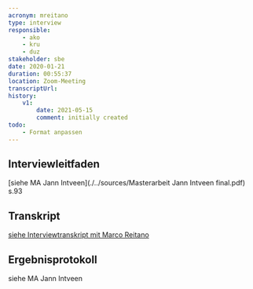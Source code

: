 ```yaml
---
acronym: mreitano
type: interview
responsible: 
    - ako
    - kru
    - duz
stakeholder: sbe
date: 2020-01-21
duration: 00:55:37
location: Zoom-Meeting
transcriptUrl: 
history:
    v1:
        date: 2021-05-15
        comment: initially created
todo: 
    - Format anpassen
---
```

## Interviewleitfaden
[siehe MA Jann Intveen](./../sources/Masterarbeit Jann Intveen final.pdf) s.93

## Transkript
[siehe Interviewtranskript mit Marco Reitano](./../sources/jintveen_MA_mreitano_transkript.md)

## Ergebnisprotokoll
siehe MA Jann Intveen <!-- Nicht vorhanden? Zumindest nicht in der MA selbst -->